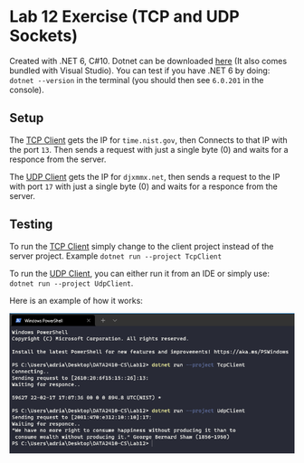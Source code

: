 # Lab 12 Exercise (TCP and UDP Sockets)

Created with .NET 6, C#10. Dotnet can be downloaded [here](https://dotnet.microsoft.com/en-us/download) (It also comes bundled with Visual Studio). You can test if you have .NET 6 by doing: `dotnet --version` in the terminal (you should then see `6.0.201` in the console).

## Setup

The [TCP Client](https://github.com/s341507/DATA2410-Csharp/blob/main/Lab12/TcpClient/Program.cs) gets the IP for `time.nist.gov`, then Connects to that IP with the port `13`. Then sends a request with just a single byte (0) and waits for a responce from the server.

The [UDP Client](https://github.com/s341507/DATA2410-Csharp/blob/main/Lab12/UdpClient/Program.cs) gets the IP for `djxmmx.net`, then sends a request to the IP with port `17` with just a single byte (0) and waits for a responce from the server.

## Testing

To run the [TCP Client](https://github.com/s341507/DATA2410-Csharp/blob/main/Lab12/TcpClient/Program.cs) simply change to the client project instead of the server project. Example `dotnet run --project TcpClient`

To run the [UDP Client](https://github.com/s341507/DATA2410-Csharp/blob/main/Lab12/UdpClient/Program.cs), you can either run it from an IDE or simply use: `dotnet run --project UdpClient`.

Here is an example of how it works:

![](./test.png)
